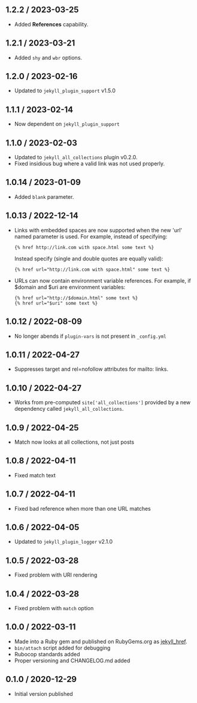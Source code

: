 ## 1.2.2 / 2023-03-25
  * Added **References** capability.

## 1.2.1 / 2023-03-21
  * Added `shy` and `wbr` options.

## 1.2.0 / 2023-02-16
  * Updated to `jekyll_plugin_support` v1.5.0

## 1.1.1 / 2023-02-14
  * Now dependent on `jekyll_plugin_support`

## 1.1.0 / 2023-02-03
  * Updated to `jekyll_all_collections` plugin v0.2.0.
  * Fixed insidious bug where a valid link was not used properly.

## 1.0.14 / 2023-01-09
  * Added `blank` parameter.

## 1.0.13 / 2022-12-14
  * Links with embedded spaces are now supported when the new 'url' named parameter is used. For example, instead of specifying:
    ```
    {% href http://link.com with space.html some text %}
    ```
    Instead specify (single and double quotes are equally valid):
    ```
    {% href url="http://link.com with space.html" some text %}
    ```
  * URLs can now contain environment variable references. For example, if $domain and $uri are environment variables:
    ```
    {% href url="http://$domain.html" some text %}
    {% href url="$uri" some text %}
    ```

## 1.0.12 / 2022-08-09
  * No longer abends if `plugin-vars` is not present in `_config.yml`

## 1.0.11 / 2022-04-27
  * Suppresses target and rel=nofollow attributes for mailto: links.

## 1.0.10 / 2022-04-27
  * Works from pre-computed `site['all_collections']` provided by a new dependency called `jekyll_all_collections`.

## 1.0.9 / 2022-04-25
  * Match now looks at all collections, not just posts

## 1.0.8 / 2022-04-11
  * Fixed match text

## 1.0.7 / 2022-04-11
  * Fixed bad reference when more than one URL matches

## 1.0.6 / 2022-04-05
  * Updated to `jekyll_plugin_logger` v2.1.0

## 1.0.5 / 2022-03-28
  * Fixed problem with URI rendering

## 1.0.4 / 2022-03-28
  * Fixed problem with `match` option

## 1.0.0 / 2022-03-11
  * Made into a Ruby gem and published on RubyGems.org as [jekyll_href](https://rubygems.org/gems/jekyll_href).
  * `bin/attach` script added for debugging
  * Rubocop standards added
  * Proper versioning and CHANGELOG.md added

## 0.1.0 / 2020-12-29
  * Initial version published

